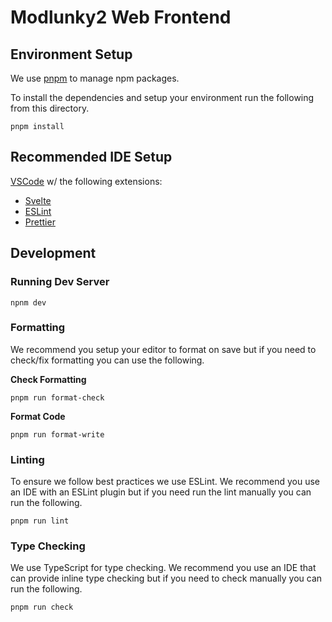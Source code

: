 # Modlunky2 Web Frontend

## Environment Setup

We use [pnpm](https://pnpm.io/installation) to manage npm packages.

To install the dependencies and setup your environment run the following from this directory.

```shell
pnpm install
```

## Recommended IDE Setup

[VSCode](https://code.visualstudio.com/) w/ the following extensions:

- [Svelte](https://marketplace.visualstudio.com/items?itemName=svelte.svelte-vscode)
- [ESLint](https://marketplace.visualstudio.com/items?itemName=dbaeumer.vscode-eslint)
- [Prettier](https://marketplace.visualstudio.com/items?itemName=esbenp.prettier-vscode)

## Development

### Running Dev Server

```shell
npnm dev
```

### Formatting

We recommend you setup your editor to format on save but if you need to check/fix formatting you can use the following.

**Check Formatting**

```shell
pnpm run format-check
```

**Format Code**

```shell
pnpm run format-write
```

### Linting

To ensure we follow best practices we use ESLint. We recommend you use an IDE with an
ESLint plugin but if you need run the lint manually you can run the following.

```shell
pnpm run lint
```

### Type Checking

We use TypeScript for type checking. We recommend you use an IDE that can provide inline
type checking but if you need to check manually you can run the following.

```shell
pnpm run check
```
